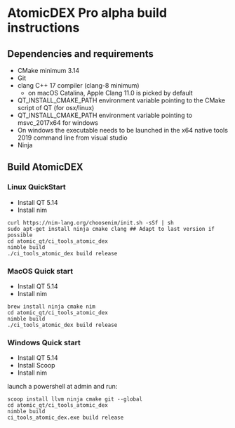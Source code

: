 # AtomicDEX Pro alpha build instructions

## Dependencies and requirements

- CMake minimum 3.14
- Git
- clang C++ 17 compiler (clang-8 minimum) 
  - on macOS Catalina, Apple Clang 11.0 is picked by default
- QT_INSTALL_CMAKE_PATH environment variable pointing to the CMake script of QT (for osx/linux)
- QT_INSTALL_CMAKE_PATH environment variable pointing to msvc_2017x64 for windows
- On windows the executable needs to be launched in the x64 native tools 2019 command line from visual studio
- Ninja

## Build AtomicDEX

### Linux QuickStart

- Install QT 5.14
- Install nim
```
curl https://nim-lang.org/choosenim/init.sh -sSf | sh
sudo apt-get install ninja cmake clang ## Adapt to last version if possible
cd atomic_qt/ci_tools_atomic_dex
nimble build
./ci_tools_atomic_dex build release
```

### MacOS Quick start

- Install QT 5.14
- Install nim

```
brew install ninja cmake nim
cd atomic_qt/ci_tools_atomic_dex
nimble build
./ci_tools_atomic_dex build release
```

### Windows Quick start

- Install QT 5.14
- Install Scoop
- Install nim

launch a powershell at admin and run:

```
scoop install llvm ninja cmake git --global
cd atomic_qt/ci_tools_atomic_dex
nimble build
ci_tools_atomic_dex.exe build release
```
